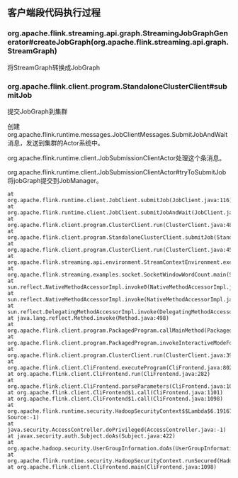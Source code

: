 ## 客户端段代码执行过程


### org.apache.flink.streaming.api.graph.StreamingJobGraphGenerator#createJobGraph(org.apache.flink.streaming.api.graph.StreamGraph)

将StreamGraph转换成JobGraph


### org.apache.flink.client.program.StandaloneClusterClient#submitJob

提交JobGraph到集群

创建org.apache.flink.runtime.messages.JobClientMessages.SubmitJobAndWait消息，发送到集群的Actor系统中。

org.apache.flink.runtime.client.JobSubmissionClientActor处理这个条消息。

org.apache.flink.runtime.client.JobSubmissionClientActor#tryToSubmitJob将jobGraph提交到JobManager。

```
at org.apache.flink.runtime.client.JobClient.submitJob(JobClient.java:116)
at org.apache.flink.runtime.client.JobClient.submitJobAndWait(JobClient.java:378)
at org.apache.flink.client.program.ClusterClient.run(ClusterClient.java:481)
at org.apache.flink.client.program.StandaloneClusterClient.submitJob(StandaloneClusterClient.java:105)
at org.apache.flink.client.program.ClusterClient.run(ClusterClient.java:456)
at org.apache.flink.streaming.api.environment.StreamContextEnvironment.execute(StreamContextEnvironment.java:66)
at org.apache.flink.streaming.examples.socket.SocketWindowWordCount.main(SocketWindowWordCount.java:92)
at sun.reflect.NativeMethodAccessorImpl.invoke0(NativeMethodAccessorImpl.java:-1)
at sun.reflect.NativeMethodAccessorImpl.invoke(NativeMethodAccessorImpl.java:62)
at sun.reflect.DelegatingMethodAccessorImpl.invoke(DelegatingMethodAccessorImpl.java:43)
at java.lang.reflect.Method.invoke(Method.java:498)
at org.apache.flink.client.program.PackagedProgram.callMainMethod(PackagedProgram.java:525)
at org.apache.flink.client.program.PackagedProgram.invokeInteractiveModeForExecution(PackagedProgram.java:417)
at org.apache.flink.client.program.ClusterClient.run(ClusterClient.java:396)
at org.apache.flink.client.CliFrontend.executeProgram(CliFrontend.java:802)
at org.apache.flink.client.CliFrontend.run(CliFrontend.java:282)
at org.apache.flink.client.CliFrontend.parseParameters(CliFrontend.java:1054)
at org.apache.flink.client.CliFrontend$1.call(CliFrontend.java:1101)
at org.apache.flink.client.CliFrontend$1.call(CliFrontend.java:1098)
at org.apache.flink.runtime.security.HadoopSecurityContext$$Lambda$6.1916700921.run(Unknown Source:-1)
at java.security.AccessController.doPrivileged(AccessController.java:-1)
at javax.security.auth.Subject.doAs(Subject.java:422)
at org.apache.hadoop.security.UserGroupInformation.doAs(UserGroupInformation.java:1556)
at org.apache.flink.runtime.security.HadoopSecurityContext.runSecured(HadoopSecurityContext.java:41)
at org.apache.flink.client.CliFrontend.main(CliFrontend.java:1098)
```
